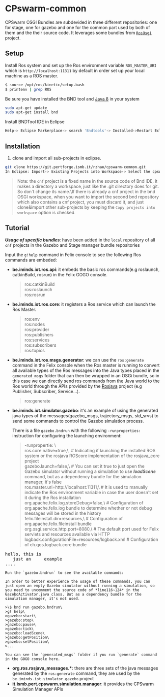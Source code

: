 # CPswarm-common

CPSwarm OSGI Bundles are subdevided in three different repositories: one for stage, one for gazebo and one for the common part used by both of them and the their source code. It leverages some bundles from [`RosOsgi`](https://github.com/ibcn-cloudlet/rososgi) project.

## Setup
Install Ros system and set up the Ros environment variable `ROS_MASTER_URI` which is `http://localhost:11311` by default in order set up your local machine as a ROS master.
``` bash
$ source /opt/ros/kinetic/setup.bash
$ printenv | grep ROS
```
Be sure you have installed the BND tool and [Java 8](http://www.oracle.com/technetwork/java/javase/downloads/jdk8-downloads-2133151.html) in your system
``` bash
sudo apt-get update
sudo apt-get install bnd
```
Install BNDTool IDE in Eclipse
``` bash
Help-> Eclipse Markerplace-> search 'Bndtools'-> Installed->Restart Eclipse.
```
## Installation

1. clone and import all sub-projects in eclipse.
``` bash
git clone https://git.pertforge.ismb.it/rzhao/cpswarm-common.git
In Eclipse: Import-> Existing Projects into Workspace-> Select the cpswarm-common-> Copy projects into workspace-> Finish
```

>Note: the `cnf` project is a fixed name in the source code of Bnd IDE, it makes a directory a workspace, just like the .git directory does for git. So don't change its name.\If there is already a cnf project in the bnd OSGI workspace, when you want to import the second bnd repository which also contains a cnf project, you must discard it, and just clone&import other sub-projects by keeping the `Copy projects into workspace` option is checked.  


## Tutorial
***Usage of specific bundles***: have been added in the `local` repository of all `cnf` projects in the Gazebo and Stage manager bundle repositories 

Input the `g!help` command in Felix console to see the following Ros commands are embeded:
*  **be.iminds.iot.ros.api**: it embeds the basic ros commands(e.g roslaunch, catkinBuild, rosrun) in the Felix GOGO console.
    >ros:catkinBuild\
    >ros:roslaunch\
    >ros:rosrun
*  **be.iminds.iot.ros.core**: it registers a Ros service which can launch the Ros Master.
    >ros:env\
    >ros:nodes\
    >ros:provider\
    >ros:publishers\
    >ros:services\
    >ros:subscribers\
    >ros:topics
*  **be.iminds.iot.ros.msgs.generator**: we can use the `ros:generate` command in the Felix console when the Ros master is running to convert all available types of the Ros messages into the Java types placed in the `generated_msgs` folder that can then be wrapped in an OSGi bundle, so in this case we can directly send ros commands from the Java world to the Ros world through the APIs provided by the [Rosjava](http://rosjava.github.io/rosjava_core/latest/) project (e.g Publisher, Subscriber, Service...).
    >ros:generate
*  **be.iminds.iot.simulator.gazebo**: it's an example of using the generated java types of the messages(gazebo\_msgs, trajectory\_msgs, std_srvs) to send some commands to control the Gazebo simulation process.

    There is a file `gazebo.bndrun` with the following `-runproperties:` instruction for configuring the launching environment:
    
    >-runpropertie:&nbsp;\\\
	>ros.core.native=true,\\&nbsp;  # Indicating if launching the installed ROS system or the rosjava ROScore implementation of the rosjava_core project\
	>gazebo.launch=false,\\               # You can set it true to just open the Gazebo simulator without running a simulation to use ***loadScene*** command, but as a dependency bundle for the simulation manager, it's false\
	>ros.master.uri=http://localhost:11311,\\        # It is used to manually indicate the Ros environment variable in case the user doesn't set it during the Ros installation\
	>org.apache.felix.log.storeDebug=false,\\         # Configuration of org.apache.felix.log bundle to determine whether or not debug messages will be stored in the history\
	>felix.fileinstall.dir=resources,\\               # Configuration of org.apache.felix.fileinstall bundle\
	>org.osgi.service.http.port=8080,\\              # The default port used for Felix servlets and resources available via HTTP\
	>logback.configurationFile=resources/logback.xml   # Configuration of ch.qos.logback.core bundle

<pre>
hello, this is
   just an     example
....
</pre>
    
    Run the `gazebo.bndrun` to see the available commands:
    
    In order to better experience the usage of these commands, you can just open an empty Gazebo simulator without running a simulation, so you need to uncomment the source code of *line116~124* in the GazeboActivator.java class. But as a dependency bundle for the simulation manager, it's not used. 
    
    >\$ bnd run gazebo.bndrun\
    >g! help\
    >gazebo:start\
    >gazebo:stop\
    >gazebo:pause\
    >gazebo:tick\
    >gazebo:loadScene\
    >gazebo:getPosition\
    >gazebo:setPosition\
    >...
    
    You can see the `generated_msgs` folder if you run `generate` command in the GOGO console here.
*  **org.ros.rosjava\_messages.\***: there are three sets of the java messages generated by the `ros:generate` command, they are used by the `be.iminds.iot.simulator.gazebo` project
*  **it.ismb.pert.cpswarm.simulation.manager**: it provides the CPSwarm Simulation Manager APIs



